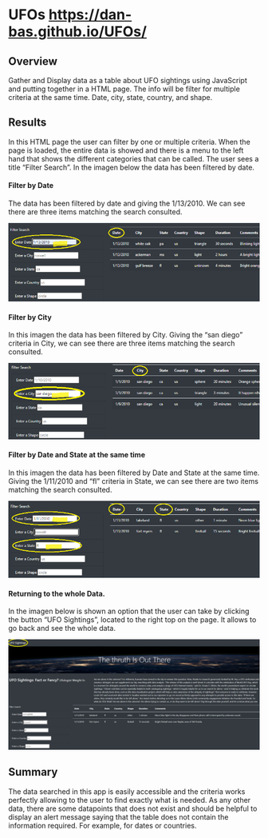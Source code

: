 # UFOs https://dan-bas.github.io/UFOs/

## Overview
Gather and Display data as a table about UFO sightings using JavaScript and putting together in a HTML page. The info will be filter for multiple criteria at the same time. Date, city, state, country, and shape.

## Results  
In this HTML page the user can filter by one or multiple criteria. When the page is loaded, the entire data is showed and there is a menu to the left hand that shows the different categories that can be called. The user sees a title “Filter Search”. In the imagen below the data has been filtered by date. 

#### Filter by Date
The data has been filtered by date and giving the 1/13/2010. We can see there are three items matching the search consulted. 

![P1](Resources/by_date.png)

#### Filter by City
In this imagen the data has been filtered by City. Giving the “san diego” criteria in City, we can see there are three items matching the search consulted. 

![P2](Resources/by_city.png)

#### Filter by Date and State at the same time
In this imagen the data has been filtered by Date and State at the same time. Giving the 1/11/2010 and “fl” criteria in State, we can see there are two items matching the search consulted.

![P3](Resources/by_date_city.png)

#### Returning to the whole Data.
In the imagen below is shown an option that the user can take by clicking the button “UFO Sightings”, located to the right top on the page. It allows to go back and see the whole data.

![P4](Resources/to_main_pg.png)
 
## Summary
The data searched in this app is easily accessible and the criteria works perfectly allowing to the user to find exactly what is needed. 
As any other data, there are some datapoints that does not exist and should be helpful to display an alert message saying that the table does not contain the information required. For example, for dates or countries.  
